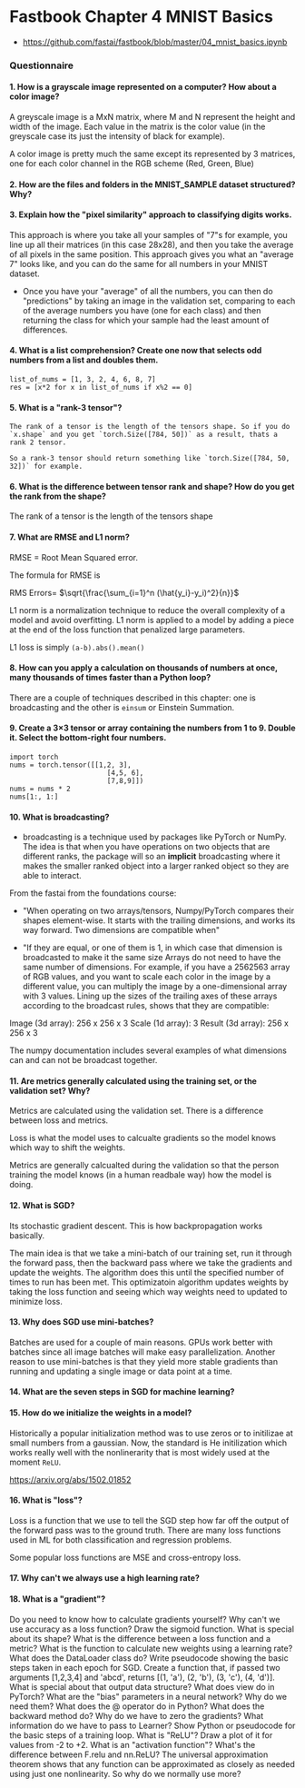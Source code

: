 # Fastbook Chapter 4 MNIST Basics

* https://github.com/fastai/fastbook/blob/master/04_mnist_basics.ipynb



### Questionnaire


#### 1. How is a grayscale image represented on a computer? How about a color image?

A greyscale image is a MxN matrix, where M and N represent the height and width of the image. Each value in the matrix is the color value (in the greyscale case its just the intensity of black for example). 

A color image is pretty much the same except its represented by 3 matrices, one for each color channel in the RGB scheme (Red, Green, Blue)



#### 2. How are the files and folders in the MNIST_SAMPLE dataset structured? Why?


#### 3. Explain how the "pixel similarity" approach to classifying digits works.

  This approach is where you take all your samples of "7"s for example, you line up all their matrices (in this case 28x28), and then you take the average of all pixels in the same position.
  This approach gives you what an "average 7" looks like, and you can do the same for all numbers in your MNIST dataset.

  * Once you have your "average" of all the numbers, you can then do "predictions" by taking an image in the validation set, comparing to each of the average numbers you have (one for each class) and then returning the class for which your sample had the least amount of differences. 



#### 4. What is a list comprehension? Create one now that selects odd numbers from a list and doubles them.

```
list_of_nums = [1, 3, 2, 4, 6, 8, 7]
res = [x*2 for x in list_of_nums if x%2 == 0]
```

#### 5. What is a "rank-3 tensor"?

```
The rank of a tensor is the length of the tensors shape. So if you do `x.shape` and you get `torch.Size([784, 50])` as a result, thats a rank 2 tensor. 

So a rank-3 tensor should return something like `torch.Size([784, 50, 32])` for example. 
```

#### 6. What is the difference between tensor rank and shape? How do you get the rank from the shape?

The rank of a tensor is the length of the tensors shape


#### 7. What are RMSE and L1 norm?

RMSE = Root Mean Squared error.

The formula for RMSE is 

RMS Errors= $\sqrt{\frac{\sum_{i=1}^n (\hat{y_i}-y_i)^2}{n}}$


L1 norm is a normalization technique to reduce the overall complexity of a model and avoid overfitting. L1 norm is applied to a model by adding a piece at the end of the loss function that penalized large parameters. 

L1 loss is simply `(a-b).abs().mean()`

#### 8. How can you apply a calculation on thousands of numbers at once, many thousands of times faster than a Python loop?

There are a couple of techniques described in this chapter: one is broadcasting and the other is `einsum` or Einstein Summation. 


#### 9. Create a 3×3 tensor or array containing the numbers from 1 to 9. Double it. Select the bottom-right four numbers.

```
import torch
nums = torch.tensor([[1,2, 3],
                        [4,5, 6],
                        [7,8,9]])
nums = nums * 2
nums[1:, 1:]
```

#### 10. What is broadcasting?

  * broadcasting is a technique used by packages like PyTorch or NumPy. The idea is that when you have operations on two objects that are different ranks, the package will so an **implicit** broadcasting where it makes the smaller ranked object into a larger ranked object so they are able to interact. 

  From the fastai from the foundations course:

  * "When operating on two arrays/tensors, Numpy/PyTorch compares their shapes element-wise. It starts with the trailing dimensions, and works its way forward. Two dimensions are compatible when"

  * "If they are equal, or one of them is 1, in which case that dimension is broadcasted to make it the same size Arrays do not need to have the same number of dimensions. For example, if you have a 2562563 array of RGB values, and you want to scale each color in the image by a different value, you can multiply the image by a one-dimensional array with 3 values. Lining up the sizes of the trailing axes of these arrays according to the broadcast rules, shows that they are compatible:

Image (3d array): 256 x 256 x 3 Scale (1d array): 3 Result (3d array): 256 x 256 x 3

The numpy documentation includes several examples of what dimensions can and can not be broadcast together.


#### 11. Are metrics generally calculated using the training set, or the validation set? Why?

Metrics are calculated using the validation set. There is a difference between loss and metrics. 

Loss is what the model uses to calcualte gradients so the model knows which way to shift the weights. 

Metrics are generally calcualted during the validation so that the person training the model knows (in a human readbale way) how the model is doing.




#### 12. What is SGD?

Its stochastic gradient descent. This is how backpropagation works basically. 

The main idea is that we take a mini-batch of our training set, run it through the forward pass, then the backward pass where we take the gradients and update the weights. The algorithm does this until the specified number of times to run has been met. This optimizatoin algorithm updates weights by taking the loss function and seeing which way weights need to updated to minimize loss. 

#### 13. Why does SGD use mini-batches?

Batches are used for a couple of main reasons. GPUs work better with batches since all image batches will make easy parallelization. Another reason to use mini-batches is that they yield more stable gradients than running and updating a single image or data point at a time. 

#### 14. What are the seven steps in SGD for machine learning?

#### 15. How do we initialize the weights in a model?

Historically a popular initialization method was to use zeros or to initilizae at small numbers from a gaussian. Now, the standard is He initilization which works really well with the nonlinerarity that is most widely used at the moment `ReLU`. 

https://arxiv.org/abs/1502.01852


#### 16. What is "loss"?

Loss is a function that we use to tell the SGD step how far off the output of the forward pass was to the ground truth. There are many loss functions used in ML for both classification and regression problems. 

Some popular loss functions are MSE and cross-entropy loss. 


#### 17. Why can't we always use a high learning rate?

#### 18. What is a "gradient"?
Do you need to know how to calculate gradients yourself?
Why can't we use accuracy as a loss function?
Draw the sigmoid function. What is special about its shape?
What is the difference between a loss function and a metric?
What is the function to calculate new weights using a learning rate?
What does the DataLoader class do?
Write pseudocode showing the basic steps taken in each epoch for SGD.
Create a function that, if passed two arguments [1,2,3,4] and 'abcd', returns [(1, 'a'), (2, 'b'), (3, 'c'), (4, 'd')]. What is special about that output data structure?
What does view do in PyTorch?
What are the "bias" parameters in a neural network? Why do we need them?
What does the @ operator do in Python?
What does the backward method do?
Why do we have to zero the gradients?
What information do we have to pass to Learner?
Show Python or pseudocode for the basic steps of a training loop.
What is "ReLU"? Draw a plot of it for values from -2 to +2.
What is an "activation function"?
What's the difference between F.relu and nn.ReLU?
The universal approximation theorem shows that any function can be approximated as closely as needed using just one nonlinearity. So why do we normally use more?
